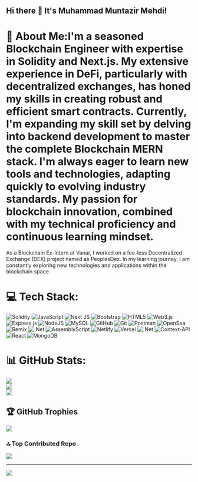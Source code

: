 ## Hi there 👋 It's Muhammad Muntazir Mehdi!
# 💫 About Me:I'm a seasoned Blockchain Engineer with expertise in Solidity and Next.js. My extensive experience in DeFi, particularly with decentralized exchanges, has honed my skills in creating robust and efficient smart contracts. Currently, I'm expanding my skill set by delving into backend development to master the complete Blockchain MERN stack. I'm always eager to learn new tools and technologies, adapting quickly to evolving industry standards. My passion for blockchain innovation, combined with my technical proficiency and continuous learning mindset.

As a Blockchain Ex-Intern at Vanar, I worked on a fee-less Decentralized Exchange (DEX) project named as PeoplesDex. In my learning journey, I am constantly exploring new technologies and applications within the blockchain space.


# 💻 Tech Stack:
![Solidity](https://img.shields.io/badge/Solidity-%23363636.svg?style=for-the-badge&logo=solidity&logoColor=white) ![JavaScript](https://img.shields.io/badge/javascript-%23323330.svg?style=for-the-badge&logo=javascript&logoColor=%23F7DF1E) ![Next JS](https://img.shields.io/badge/Next-black?style=for-the-badge&logo=next.js&logoColor=white) ![Bootstrap](https://img.shields.io/badge/bootstrap-%238511FA.svg?style=for-the-badge&logo=bootstrap&logoColor=white) ![HTML5](https://img.shields.io/badge/html5-%23E34F26.svg?style=for-the-badge&logo=html5&logoColor=white) ![Web3.js](https://img.shields.io/badge/web3.js-F16822?style=for-the-badge&logo=web3.js&logoColor=white) ![Express.js](https://img.shields.io/badge/express.js-%23404d59.svg?style=for-the-badge&logo=express&logoColor=%2361DAFB) ![NodeJS](https://img.shields.io/badge/node.js-6DA55F?style=for-the-badge&logo=node.js&logoColor=white) ![MySQL](https://img.shields.io/badge/mysql-4479A1.svg?style=for-the-badge&logo=mysql&logoColor=white) ![GitHub](https://img.shields.io/badge/github-%23121011.svg?style=for-the-badge&logo=github&logoColor=white) ![Git](https://img.shields.io/badge/git-%23F05033.svg?style=for-the-badge&logo=git&logoColor=white) ![Postman](https://img.shields.io/badge/Postman-FF6C37?style=for-the-badge&logo=postman&logoColor=white) ![OpenSea](https://img.shields.io/badge/OpenSea-%232081E2.svg?style=for-the-badge&logo=opensea&logoColor=white) ![Remix](https://img.shields.io/badge/remix-%23000.svg?style=for-the-badge&logo=remix&logoColor=white) ![.Net](https://img.shields.io/badge/.NET-5C2D91?style=for-the-badge&logo=.net&logoColor=white) ![AssemblyScript](https://img.shields.io/badge/assembly%20script-%23000000.svg?style=for-the-badge&logo=assemblyscript&logoColor=white) ![Netlify](https://img.shields.io/badge/netlify-%23000000.svg?style=for-the-badge&logo=netlify&logoColor=#00C7B7) ![Vercel](https://img.shields.io/badge/vercel-%23000000.svg?style=for-the-badge&logo=vercel&logoColor=white) ![.Net](https://img.shields.io/badge/.NET-5C2D91?style=for-the-badge&logo=.net&logoColor=white) ![Context-API](https://img.shields.io/badge/Context--Api-000000?style=for-the-badge&logo=react) ![React](https://img.shields.io/badge/react-%2320232a.svg?style=for-the-badge&logo=react&logoColor=%2361DAFB) ![MongoDB](https://img.shields.io/badge/MongoDB-%234ea94b.svg?style=for-the-badge&logo=mongodb&logoColor=white)
# 📊 GitHub Stats:
![](https://github-readme-stats.vercel.app/api?username=MehdiKhosa50&theme=dark&hide_border=false&include_all_commits=true&count_private=true)<br/>
![](https://github-readme-streak-stats.herokuapp.com/?user=MehdiKhosa50&theme=dark&hide_border=false)<br/>
![](https://github-readme-stats.vercel.app/api/top-langs/?username=MehdiKhosa50&theme=dark&hide_border=false&include_all_commits=true&count_private=true&layout=compact)

## 🏆 GitHub Trophies
![](https://github-profile-trophy.vercel.app/?username=MehdiKhosa50&theme=radical&no-frame=false&no-bg=true&margin-w=4)

### 🔝 Top Contributed Repo
![](https://github-contributor-stats.vercel.app/api?username=MehdiKhosa50&limit=5&theme=dark&combine_all_yearly_contributions=true)

---
[![](https://visitcount.itsvg.in/api?id=MehdiKhosa50&icon=0&color=0)](https://visitcount.itsvg.in)
